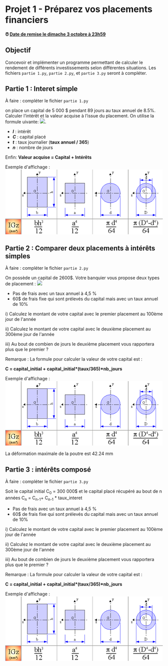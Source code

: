 # Projet 1 - Préparez vos placements financiers

<!--- Changer la date de remise en modifiant le URL--->
#### :alarm_clock: [Date de remise le dimache 3 octobre à 23h59](https://www.timeanddate.com/countdown/generic?iso=20200928T2359&p0=165&msg=Remise&font=cursive&csz=1#)

## Objectif
Concevoir et implémenter un programme permettant de calculer le rendement de différents investissements selon différentes situations. Les fichiers `partie 1.py`, `partie 2.py`,  et `partie 3.py` seront à compléter.

## Partie 1 : Interet simple
À faire : compléter le fichier `partie 1.py`

on place un capital de 5 000 $ pendant 89 jours au taux annuel de 8.5%. Calculer l’intérêt et la valeur acquise à l’issue du placement. On utilise la formule uivante:
<img src="https://render.githubusercontent.com/render/math?math=I=Ctn">.

- ***I*** : intérêt
- ***C*** : capital placé
- ***t*** : taux journalier (**taux annuel / 365**)
- ***n*** : nombre de jours

Enfin:  **Valeur acquise = Capital + Intérêts**


Exemple d'affichage : 
![Formules de section](data/formules_sections.png)

## Partie 2 :  Comparer deux placements à intérêts simples
À faire : compléter le fichier `partie 2.py`

On possède un capital de 2600$. Votre banquier vous propose deux types de placement :
<img src="https://render.githubusercontent.com/render/math?math=I=Ctn">

- Pas de frais avec un taux annuel à 4,5 %
- 60$ de frais fixe qui sont prélevés du capital mais avec un taux annuel de 10%

i) Calculez le montant de votre capital avec le premier placement au 100ème jour de l'année

ii) Calculez le montant de votre capital avec le deuxième placement au 300ème jour de l'année 

iii) Au bout de combien de jours le deuxième placement vous rapportera plus que le premier ?

Remarque : La formule pour calculer la valeur de votre capital est :

<strong>C = capital_initial + capital_initial*(taux/365)*nb_jours</strong>

Exemple d'affichage : 
![Formules de section](data/formules_sections.png)

La déformation maximale de la poutre est 42.24 mm

## Partie 3 :  intérêts composé
À faire : compléter le fichier `partie 3.py`

Soit le capital initial C<sub>0</sub> = 300 000$ et le capital placé récupéré au bout de n années C<sub>n</sub> = C<sub>n-1</sub>+ C<sub>n-1</sub> * taux_interet

- Pas de frais avec un taux annuel à 4,5 %
- 60$ de frais fixe qui sont prélevés du capital mais avec un taux annuel de 10%

i) Calculez le montant de votre capital avec le premier placement au 100ème jour de l'année

ii) Calculez le montant de votre capital avec le deuxième placement au 300ème jour de l'année 

iii) Au bout de combien de jours le deuxième placement vous rapportera plus que le premier ?

Remarque : La formule pour calculer la valeur de votre capital est :

<strong>C = capital_initial + capital_initial*(taux/365)*nb_jours</strong>

Exemple d'affichage : 
![Formules de section](data/formules_sections.png)


